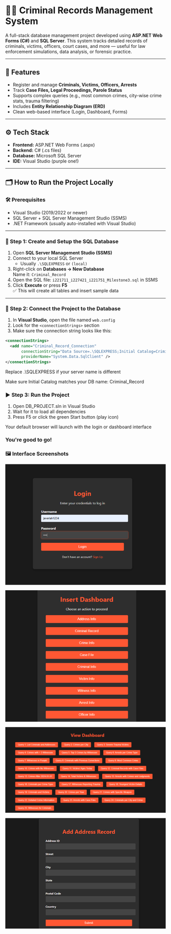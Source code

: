 # 🕵️‍♂️ Criminal Records Management System

A full-stack database management project developed using **ASP.NET Web Forms (C#)** and **SQL Server**. This system tracks detailed records of criminals, victims, officers, court cases, and more — useful for law enforcement simulations, data analysis, or forensic practice.

---

## 📌 Features
- Register and manage **Criminals, Victims, Officers, Arrests**
- Track **Case Files, Legal Proceedings, Parole Status**
- Supports complex queries (e.g., most common crimes, city-wise crime stats, trauma filtering)
- Includes **Entity Relationship Diagram (ERD)**
- Clean web-based interface (Login, Dashboard, Forms)

---

## ⚙️ Tech Stack
- **Frontend:** ASP.NET Web Forms (.aspx)
- **Backend:** C# (.cs files)
- **Database:** Microsoft SQL Server
- **IDE:** Visual Studio (purple one!)

---

## 🗂 How to Run the Project Locally

### 🛠 Prerequisites
- Visual Studio (2019/2022 or newer)
- SQL Server + SQL Server Management Studio (SSMS)
- .NET Framework (usually auto-installed with Visual Studio)

---

### 🧾 Step 1: Create and Setup the SQL Database

1. Open **SQL Server Management Studio (SSMS)**
2. Connect to your local SQL Server  
   - Usually `.\SQLEXPRESS` or `(local)`
3. Right-click on **Databases → New Database**  
   Name it: `Criminal_Record`
4. Open the SQL file: `i221711_i227421_i221751_Milestone3.sql` in SSMS
5. Click **Execute** or press **F5**  
   ✅ This will create all tables and insert sample data

---

### 🔌 Step 2: Connect the Project to the Database

1. In **Visual Studio**, open the file named `web.config`
2. Look for the `<connectionStrings>` section
3. Make sure the connection string looks like this:

```xml
<connectionStrings>
  <add name="Criminal_Record_Connection" 
       connectionString="Data Source=.\SQLEXPRESS;Initial Catalog=Criminal_Record;Integrated Security=True" 
       providerName="System.Data.SqlClient" />
</connectionStrings>
```
Replace .\SQLEXPRESS if your server name is different

Make sure Initial Catalog matches your DB name: Criminal_Record

### ▶️ Step 3: Run the Project

1. Open DB_PROJECT.sln in Visual Studio
2. Wait for it to load all dependencies
3. Press F5 or click the green Start button (play icon)

Your default browser will launch with the login or dashboard interface

### You're good to go!

### 🖼️ Interface Screenshots
![login](https://github.com/JaveriahFaheem/Criminal-Records-System/blob/main/login.png)

![](https://github.com/JaveriahFaheem/Criminal-Records-System/blob/main/insert_dashboard.png)

![](https://github.com/JaveriahFaheem/Criminal-Records-System/blob/main/view_dashboard.png)

![](https://github.com/JaveriahFaheem/Criminal-Records-System/blob/main/recordadding_form.png)
